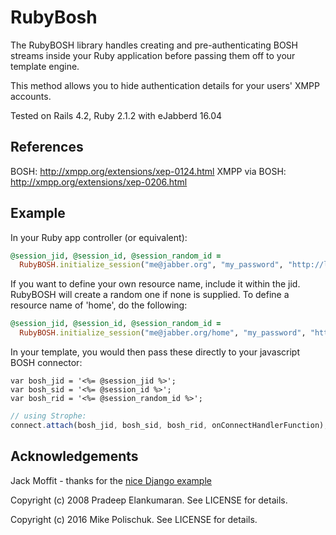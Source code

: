 # RubyBosh

The RubyBOSH library handles creating and pre-authenticating BOSH streams inside your Ruby application before passing them off to your template engine. 

This method allows you to hide authentication details for your users' XMPP accounts.  

Tested on Rails 4.2, Ruby 2.1.2 with eJabberd 16.04

## References

BOSH: http://xmpp.org/extensions/xep-0124.html
XMPP via BOSH: http://xmpp.org/extensions/xep-0206.html

## Example

In your Ruby app controller (or equivalent):

```ruby
@session_jid, @session_id, @session_random_id = 
  RubyBOSH.initialize_session("me@jabber.org", "my_password", "http://localhost:5280/http-bind")
```

If you want to define your own resource name, include it within the jid.  RubyBOSH will create a random one if none is supplied.
To define a resource name of 'home', do the following:

```ruby
@session_jid, @session_id, @session_random_id = 
  RubyBOSH.initialize_session("me@jabber.org/home", "my_password", "http://localhost:5280/http-bind")
```

In your template, you would then pass these directly to your javascript BOSH connector:

``` erb
var bosh_jid = '<%= @session_jid %>';
var bosh_sid = '<%= @session_id %>';
var bosh_rid = '<%= @session_random_id %>';
```

``` js
// using Strophe:
connect.attach(bosh_jid, bosh_sid, bosh_rid, onConnectHandlerFunction);
```

## Acknowledgements

Jack Moffit - thanks for the [nice Django example](http://metajack.im/2008/10/03/getting-attached-to-strophe/)

Copyright (c) 2008 Pradeep Elankumaran. See LICENSE for details.

Copyright (c) 2016 Mike Polischuk. See LICENSE for details.
